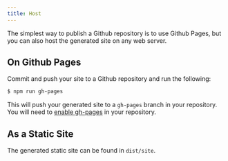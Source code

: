 ```yaml
---
title: Host
---
```


The simplest way to publish a Github repository is to use Github Pages, but you can also host the generated site on any web server.

## On Github Pages

Commit and push your site to a Github repository and run the following:

```sh
$ npm run gh-pages
```

This will push your generated site to a `gh-pages` branch in your repository. You will need to 
[enable gh-pages](https://help.github.com/articles/configuring-a-publishing-source-for-github-pages/) 
in your repository.

## As a Static Site

The generated static site can be found in `dist/site`.